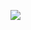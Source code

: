 <img src="https://media1.tenor.com/images/e4a9a44ecb7895376044e437366f08d4/tenor.gif?itemid=17841668"></img>
